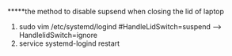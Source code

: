 *****the method to disable supsend when closing the lid of laptop 
1. sudo vim /etc/systemd/logind
#HandleLidSwitch=suspend --> HandlelidSwitch=ignore
2. service systemd-logind restart
